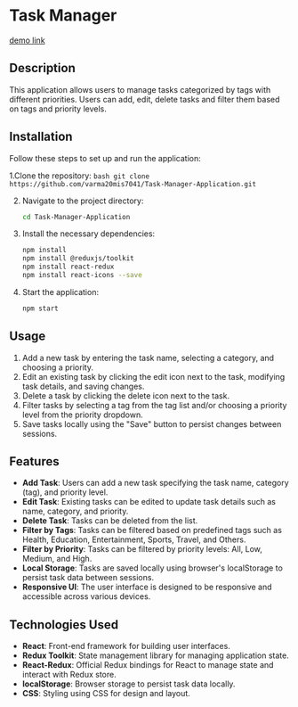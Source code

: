 # Task Manager

[demo link](https://bvtaskmanager.netlify.app/)

## Description
This application allows users to manage tasks categorized by tags with different priorities. Users can add, edit, delete tasks and filter them based on tags and priority levels.



## Installation
Follow these steps to set up and run the application:

1.Clone the repository:
    ```bash
    git clone https://github.com/varma20mis7041/Task-Manager-Application.git
    ```


2. Navigate to the project directory:
    ```bash
    cd Task-Manager-Application
    ```

3. Install the necessary dependencies:
    ```bash
    npm install
    npm install @reduxjs/toolkit
    npm install react-redux
    npm install react-icons --save
    ```

4. Start the application:
    ```bash
    npm start
    ```

## Usage

1. Add a new task by entering the task name, selecting a category, and choosing a priority.
2. Edit an existing task by clicking the edit icon next to the task, modifying task details, and saving changes.
3. Delete a task by clicking the delete icon next to the task.
4. Filter tasks by selecting a tag from the tag list and/or choosing a priority level from the priority dropdown.
5. Save tasks locally using the "Save" button to persist changes between sessions.


## Features

- **Add Task**: Users can add a new task specifying the task name, category (tag), and priority level.
- **Edit Task**: Existing tasks can be edited to update task details such as name, category, and priority.
- **Delete Task**: Tasks can be deleted from the list.
- **Filter by Tags**: Tasks can be filtered based on predefined tags such as Health, Education, Entertainment, Sports, Travel, and Others.
- **Filter by Priority**: Tasks can be filtered by priority levels: All, Low, Medium, and High.
- **Local Storage**: Tasks are saved locally using browser's localStorage to persist task data between sessions.
- **Responsive UI**: The user interface is designed to be responsive and accessible across various devices.

## Technologies Used

- **React**: Front-end framework for building user interfaces.
- **Redux Toolkit**: State management library for managing application state.
- **React-Redux**: Official Redux bindings for React to manage state and interact with Redux store.
- **localStorage**: Browser storage to persist task data locally.
- **CSS**: Styling using CSS for design and layout.
